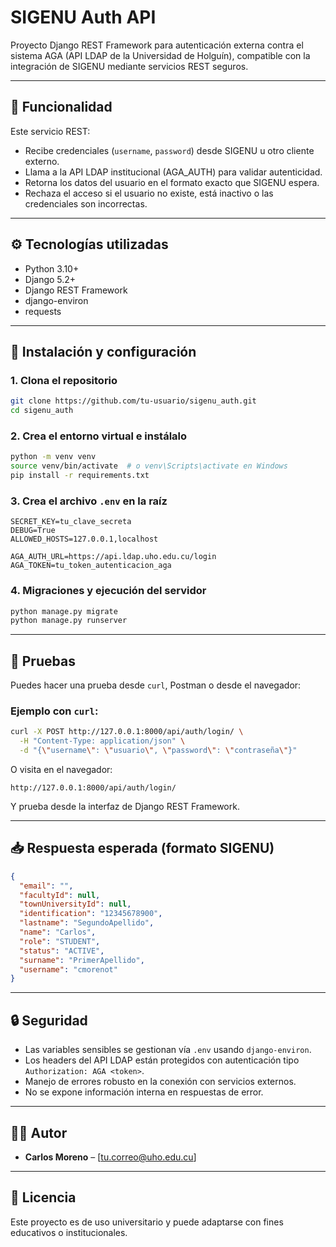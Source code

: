 # SIGENU Auth API

Proyecto Django REST Framework para autenticación externa contra el sistema AGA (API LDAP de la Universidad de Holguín), compatible con la integración de SIGENU mediante servicios REST seguros.

---

## 🔐 Funcionalidad

Este servicio REST:

- Recibe credenciales (`username`, `password`) desde SIGENU u otro cliente externo.
- Llama a la API LDAP institucional (AGA_AUTH) para validar autenticidad.
- Retorna los datos del usuario en el formato exacto que SIGENU espera.
- Rechaza el acceso si el usuario no existe, está inactivo o las credenciales son incorrectas.

---

## ⚙️ Tecnologías utilizadas

- Python 3.10+
- Django 5.2+
- Django REST Framework
- django-environ
- requests

---

## 🚀 Instalación y configuración

### 1. Clona el repositorio

```bash
git clone https://github.com/tu-usuario/sigenu_auth.git
cd sigenu_auth
```

### 2. Crea el entorno virtual e instálalo

```bash
python -m venv venv
source venv/bin/activate  # o venv\Scripts\activate en Windows
pip install -r requirements.txt
```

### 3. Crea el archivo `.env` en la raíz

```env
SECRET_KEY=tu_clave_secreta
DEBUG=True
ALLOWED_HOSTS=127.0.0.1,localhost

AGA_AUTH_URL=https://api.ldap.uho.edu.cu/login
AGA_TOKEN=tu_token_autenticacion_aga
```

### 4. Migraciones y ejecución del servidor

```bash
python manage.py migrate
python manage.py runserver
```

---

## 🧪 Pruebas

Puedes hacer una prueba desde `curl`, Postman o desde el navegador:

### Ejemplo con `curl`:

```bash
curl -X POST http://127.0.0.1:8000/api/auth/login/ \
  -H "Content-Type: application/json" \
  -d "{\"username\": \"usuario\", \"password\": \"contraseña\"}"
```

O visita en el navegador:

```
http://127.0.0.1:8000/api/auth/login/
```

Y prueba desde la interfaz de Django REST Framework.

---

## 📥 Respuesta esperada (formato SIGENU)

```json
{
  "email": "",
  "facultyId": null,
  "townUniversityId": null,
  "identification": "12345678900",
  "lastname": "SegundoApellido",
  "name": "Carlos",
  "role": "STUDENT",
  "status": "ACTIVE",
  "surname": "PrimerApellido",
  "username": "cmorenot"
}
```

---

## 🔒 Seguridad

- Las variables sensibles se gestionan vía `.env` usando `django-environ`.
- Los headers del API LDAP están protegidos con autenticación tipo `Authorization: AGA <token>`.
- Manejo de errores robusto en la conexión con servicios externos.
- No se expone información interna en respuestas de error.

---

## 🧑‍💻 Autor

- **Carlos Moreno** – [tu.correo@uho.edu.cu]

---

## 📄 Licencia

Este proyecto es de uso universitario y puede adaptarse con fines educativos o institucionales.
